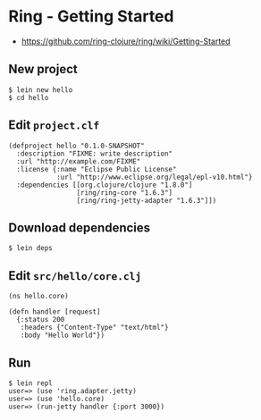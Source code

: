 # Ring - Getting Started #

* https://github.com/ring-clojure/ring/wiki/Getting-Started


## New project ##

```
$ lein new hello
$ cd hello
```


## Edit `project.clf` ##

```
(defproject hello "0.1.0-SNAPSHOT"
  :description "FIXME: write description"
  :url "http://example.com/FIXME"
  :license {:name "Eclipse Public License"
            :url "http://www.eclipse.org/legal/epl-v10.html"}
  :dependencies [[org.clojure/clojure "1.8.0"]
                 [ring/ring-core "1.6.3"]
                 [ring/ring-jetty-adapter "1.6.3"]])
```


## Download dependencies ##

```
$ lein deps
```


## Edit `src/hello/core.clj` ##

```
(ns hello.core)

(defn handler [request]
  {:status 200
   :headers {"Content-Type" "text/html"}
   :body "Hello World"})
```


## Run ##

```
$ lein repl
user=> (use 'ring.adapter.jetty)
user=> (use 'hello.core)
user=> (run-jetty handler {:port 3000})
```
